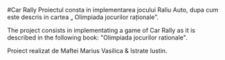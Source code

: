 #Car Rally
Proiectul consta in implementarea jocului Raliu Auto, dupa cum este descris in cartea „ Olimpiada jocurilor raționale”.

The project consists in implementating a game of Car Rally as it is described in the following book: "Olimpiada jocurilor rationale". 

Proiect realizat de Maftei Marius Vasilica & Istrate Iustin.
